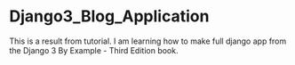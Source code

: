 # Django3_Blog_Application
This is a result from tutorial.
I am learning how to make full django app from the Django 3 By Example - Third Edition book.